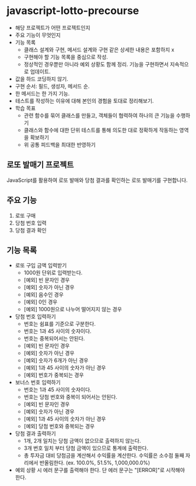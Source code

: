 # javascript-lotto-precourse

- 해당 프로젝트가 어떤 프로젝트인지
- 주요 기능이 무엇인지
- 기능 목록
  - 클래스 설계와 구현, 메서드 설계와 구현 같은 상세한 내용은 포함하지 x
  - 구현해야 할 기능 목록을 중심으로 작성.
  - 정상적인 경우뿐만 아니라 예외 상황도 함께 정리. 기능을 구현하면서 지속적으로 업데이트.
- 값을 하드 코딩하지 않기.
- 구현 순서: 필드, 생성자, 메서드 순.
- 한 메서드는 한 가지 기능.
- 테스트를 작성하는 이유에 대해 본인의 경험을 토대로 정리해보기.
- 학습 목표
  - 관련 함수를 묶어 클래스를 만들고, 객체들이 협력하여 하나의 큰 기능을 수행하기
  - 클래스와 함수에 대한 단위 테스트를 통해 의도한 대로 정확하게 작동하는 영역을 확보하기
  - 위 공통 피드백을 최대한 반영하기

## 로또 발매기 프로젝트

JavaScript를 활용하여 로또 발매와 당첨 결과를 확인하는 로또 발매기를 구현합니다.

## 주요 기능

1. 로또 구매
2. 당첨 번호 입력
3. 당첨 결과 확인

## 기능 목록

- 로또 구입 금액 입력받기
  - 1000원 단위로 입력받는다.
  - [예외] 빈 문자인 경우
  - [예외] 숫자가 아닌 경우
  - [예외] 음수인 경우
  - [예외] 0인 경우
  - [예외] 1000원으로 나누어 떨어지지 않는 경우
- 당첨 번호 입력하기
  - 번호는 쉼표를 기준으로 구분한다.
  - 번호는 1과 45 사이의 숫자이다.
  - 번호는 중복되어서는 안된다.
  - [예외] 빈 문자인 경우
  - [예외] 숫자가 아닌 경우
  - [예외] 숫자가 6개가 아닌 경우
  - [예외] 1과 45 사이의 숫자가 아닌 경우
  - [예외] 번호가 중복되는 경우
- 보너스 번호 입력하기
  - 번호는 1과 45 사이의 숫자이다.
  - 번호는 당첨 번호와 중복이 되어서는 안된다.
  - [예외] 빈 문자인 경우
  - [예외] 숫자가 아닌 경우
  - [예외] 1과 45 사이의 숫자가 아닌 경우
  - [예외] 당첨 번호와 중복되는 경우
- 당첨 결과 출력하기
  - 1개, 2개 일치는 당첨 금액이 없으므로 출력하지 않는다.
  - 3개 번호 일치 부터 당첨 금액이 있으므로 통계에 출력한다.
  - 총 투자금 대비 당첨금을 계산해서 수익률을 계산한다. 수익률은 소수점 둘째 자리에서 반올림한다.
    (ex. 100.0%, 51.5%, 1,000,000.0%)
- 예외 상황 시 에러 문구를 출력해야 한다. 단 에러 문구는 "[ERROR]"로 시작해야 한다.
